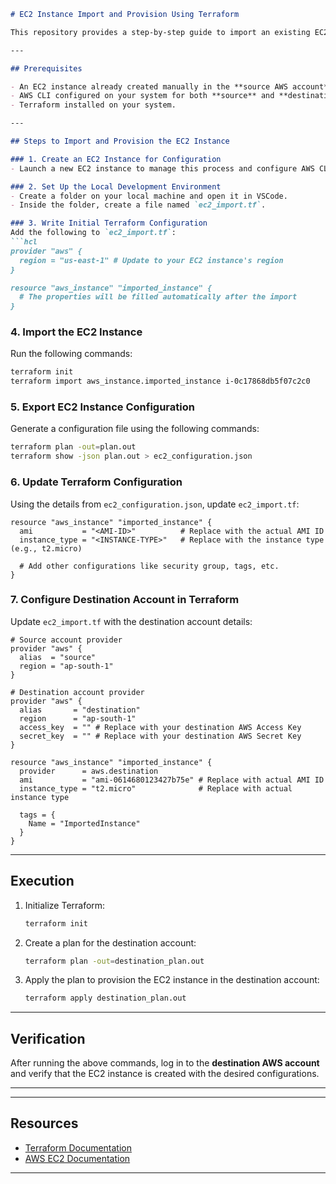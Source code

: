 ```markdown
# EC2 Instance Import and Provision Using Terraform

This repository provides a step-by-step guide to import an existing EC2 instance into Terraform and provision it into another AWS account.

---

## Prerequisites

- An EC2 instance already created manually in the **source AWS account**.
- AWS CLI configured on your system for both **source** and **destination** accounts.
- Terraform installed on your system.

---

## Steps to Import and Provision the EC2 Instance

### 1. Create an EC2 Instance for Configuration
- Launch a new EC2 instance to manage this process and configure AWS CLI with **source account credentials**.

### 2. Set Up the Local Development Environment
- Create a folder on your local machine and open it in VSCode.
- Inside the folder, create a file named `ec2_import.tf`.

### 3. Write Initial Terraform Configuration
Add the following to `ec2_import.tf`:
```hcl
provider "aws" {
  region = "us-east-1" # Update to your EC2 instance's region
}

resource "aws_instance" "imported_instance" {
  # The properties will be filled automatically after the import
}
```

### 4. Import the EC2 Instance
Run the following commands:
```bash
terraform init
terraform import aws_instance.imported_instance i-0c17868db5f07c2c0
```

### 5. Export EC2 Instance Configuration
Generate a configuration file using the following commands:
```bash
terraform plan -out=plan.out
terraform show -json plan.out > ec2_configuration.json
```

### 6. Update Terraform Configuration
Using the details from `ec2_configuration.json`, update `ec2_import.tf`:
```hcl
resource "aws_instance" "imported_instance" {
  ami           = "<AMI-ID>"          # Replace with the actual AMI ID
  instance_type = "<INSTANCE-TYPE>"   # Replace with the instance type (e.g., t2.micro)

  # Add other configurations like security group, tags, etc.
}
```

### 7. Configure Destination Account in Terraform
Update `ec2_import.tf` with the destination account details:
```hcl
# Source account provider
provider "aws" {
  alias  = "source"
  region = "ap-south-1"
}

# Destination account provider
provider "aws" {
  alias       = "destination"
  region      = "ap-south-1"
  access_key  = "" # Replace with your destination AWS Access Key
  secret_key  = "" # Replace with your destination AWS Secret Key
}

resource "aws_instance" "imported_instance" {
  provider      = aws.destination
  ami           = "ami-0614680123427b75e" # Replace with actual AMI ID
  instance_type = "t2.micro"              # Replace with actual instance type

  tags = {
    Name = "ImportedInstance"
  }
}
```

---

## Execution

1. Initialize Terraform:
   ```bash
   terraform init
   ```

2. Create a plan for the destination account:
   ```bash
   terraform plan -out=destination_plan.out
   ```

3. Apply the plan to provision the EC2 instance in the destination account:
   ```bash
   terraform apply destination_plan.out
   ```

---

## Verification
After running the above commands, log in to the **destination AWS account** and verify that the EC2 instance is created with the desired configurations.

---

---

## Resources
- [Terraform Documentation](https://www.terraform.io/docs)
- [AWS EC2 Documentation](https://docs.aws.amazon.com/ec2/index.html)

---


